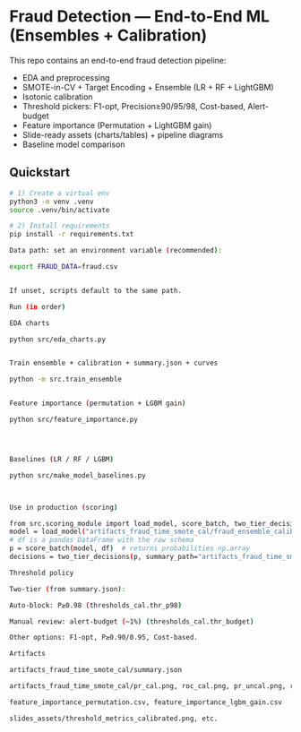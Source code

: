 # Fraud Detection — End-to-End ML (Ensembles + Calibration)

This repo contains an end-to-end fraud detection pipeline:
- EDA and preprocessing
- SMOTE-in-CV + Target Encoding + Ensemble (LR + RF + LightGBM)
- Isotonic calibration
- Threshold pickers: F1-opt, Precision≥90/95/98, Cost-based, Alert-budget
- Feature importance (Permutation + LightGBM gain)
- Slide-ready assets (charts/tables) + pipeline diagrams
- Baseline model comparison

## Quickstart

```bash
# 1) Create a virtual env
python3 -m venv .venv
source .venv/bin/activate

# 2) Install requirements
pip install -r requirements.txt

Data path: set an environment variable (recommended):

export FRAUD_DATA=fraud.csv


If unset, scripts default to the same path.

Run (in order)

EDA charts

python src/eda_charts.py


Train ensemble + calibration + summary.json + curves

python -m src.train_ensemble


Feature importance (permutation + LGBM gain)

python src/feature_importance.py




Baselines (LR / RF / LGBM)

python src/make_model_baselines.py



Use in production (scoring)

from src.scoring_module import load_model, score_batch, two_tier_decisions
model = load_model("artifacts_fraud_time_smote_cal/fraud_ensemble_calibrated.joblib")
# df is a pandas DataFrame with the raw schema
p = score_batch(model, df)  # returns probabilities np.array
decisions = two_tier_decisions(p, summary_path="artifacts_fraud_time_smote_cal/summary.json")

Threshold policy

Two-tier (from summary.json):

Auto-block: P≥0.98 (thresholds_cal.thr_p98)

Manual review: alert-budget (~1%) (thresholds_cal.thr_budget)

Other options: F1-opt, P≥0.90/0.95, Cost-based.

Artifacts

artifacts_fraud_time_smote_cal/summary.json

artifacts_fraud_time_smote_cal/pr_cal.png, roc_cal.png, pr_uncal.png, roc_uncal.png

feature_importance_permutation.csv, feature_importance_lgbm_gain.csv

slides_assets/threshold_metrics_calibrated.png, etc.
